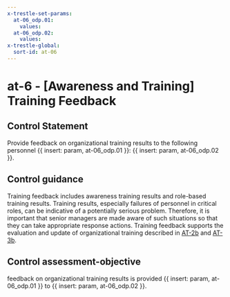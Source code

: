 ```yaml
---
x-trestle-set-params:
  at-06_odp.01:
    values:
  at-06_odp.02:
    values:
x-trestle-global:
  sort-id: at-06
---
```


# at-6 - \[Awareness and Training\] Training Feedback

## Control Statement

Provide feedback on organizational training results to the following personnel {{ insert: param, at-06_odp.01 }}: {{ insert: param, at-06_odp.02 }}.

## Control guidance

Training feedback includes awareness training results and role-based training results. Training results, especially failures of personnel in critical roles, can be indicative of a potentially serious problem. Therefore, it is important that senior managers are made aware of such situations so that they can take appropriate response actions. Training feedback supports the evaluation and update of organizational training described in [AT-2b](#at-2_smt.b) and [AT-3b](#at-3_smt.b).

## Control assessment-objective

feedback on organizational training results is provided {{ insert: param, at-06_odp.01 }} to {{ insert: param, at-06_odp.02 }}.
